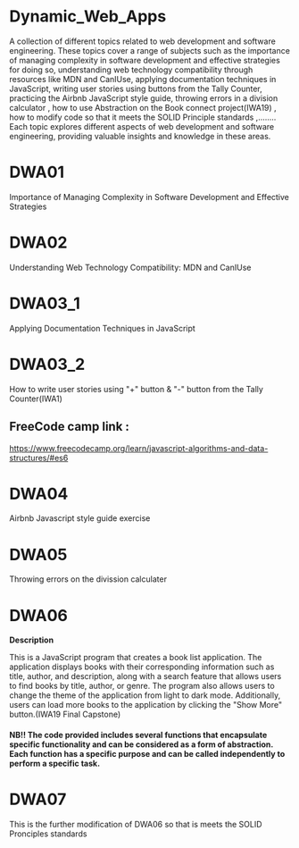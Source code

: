# Dynamic_Web_Apps

 A collection of different topics related to web development and software engineering. These topics cover a range of subjects such as the importance of managing complexity in software development and effective strategies for doing so, understanding web technology compatibility through resources like MDN and CanIUse, applying documentation techniques in JavaScript, writing user stories using buttons from the Tally Counter, practicing the Airbnb JavaScript style guide, throwing errors in a division calculator , how to use Abstraction on the Book connect project(IWA19) , how to modify code so that it meets the SOLID Principle standards ,........ Each topic explores different aspects of web development and software engineering, providing valuable insights and knowledge in these areas.

# DWA01
Importance of Managing Complexity in Software Development and Effective Strategies

# DWA02
Understanding Web Technology Compatibility: MDN and CanIUse

# DWA03_1
Applying Documentation Techniques in JavaScript
# DWA03_2
How to write user stories using "+" button & "-" button from the Tally Counter(IWA1)

## FreeCode camp link :
 https://www.freecodecamp.org/learn/javascript-algorithms-and-data-structures/#es6

# DWA04
Airbnb Javascript style guide exercise

# DWA05
Throwing errors on the divission calculater

# DWA06

**Description**

This is  a JavaScript program that creates a book list application. The application displays books with their corresponding information such as title, author, and description, along with a search feature that allows users to find books by title, author, or genre. The program also allows users to change the theme of the application from light to dark mode. Additionally, users can load more books to the application by clicking the "Show More" button.(IWA19 Final Capstone)

####  NB!! The code provided includes several functions that encapsulate specific functionality and can be considered as a form of abstraction. Each function has a specific purpose and can be called independently to perform a specific task.

# DWA07

This is the further modification of DWA06 so that is meets the SOLID Pronciples standards